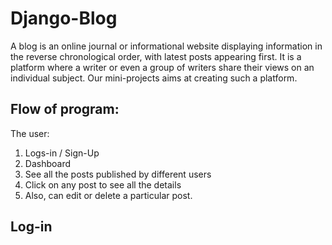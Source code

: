 # Django-Blog

A blog is an online journal or informational website displaying information in the reverse chronological order, with latest posts appearing first. It is a platform where a writer or even a group of writers share their views on an individual subject. Our mini-projects aims at creating such a platform.

## Flow of program: 

The user:
1. Logs-in / Sign-Up
2. Dashboard
3. See all the posts published by different users
4. Click on any post to see all the details
5. Also, can edit or delete a particular post.  

## Log-in

